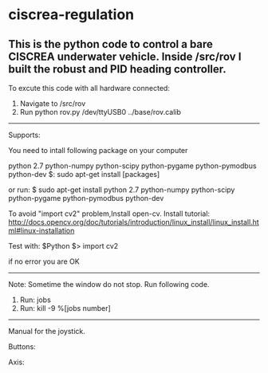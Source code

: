 ciscrea-regulation
======================

This is the python code to control a bare CISCREA underwater vehicle. Inside /src/rov I built the robust and PID heading controller.
-----------------------------------------------------------

To excute this code with all hardware connected:

1. Navigate to /src/rov
2. Run python rov.py /dev/ttyUSB0 ../base/rov.calib 
-----------------------------------------------------------
Supports:

You need to intall following package on your computer

python 2.7
python-numpy
python-scipy
python-pygame
python-pymodbus
python-dev
$: sudo apt-get install [packages]

or run:
$ sudo apt-get install python 2.7 python-numpy python-scipy python-pygame python-pymodbus python-dev

To avoid "import cv2" problem,Install open-cv.
Install tutorial:
http://docs.opencv.org/doc/tutorials/introduction/linux_install/linux_install.html#linux-installation

Test with:
$Python
$> import cv2

if no error you are OK

-----------------------------------------------------------

Note: Sometime the window do not stop. Run following code.
1. Run: jobs
2. Run: kill -9 %[jobs number]

-----------------------------------------------------------

Manual for the joystick.

Buttons:

Axis:
